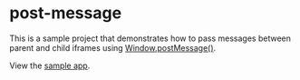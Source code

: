 # post-message
 
This is a sample project that demonstrates how to pass messages between parent and child iframes using [Window.postMessage()](https://developer.mozilla.org/en-US/docs/Web/API/Window/postMessage).

View the [sample app](https://johnchaffee.github.io/post-message/).